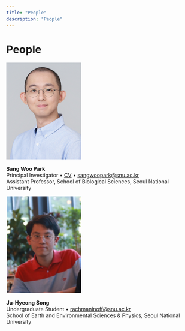 ```yaml
---
title: "People"
description: "People"
---
```


# People

<img src="swp.jpg" alt="" width="200"/>

**Sang Woo Park**\
Principal Investigator • [CV](cv-swp.pdf) • sangwoopark@snu.ac.kr \
Assistant Professor, School of Biological Sciences, Seoul National University

<img src="jhs.jpg" alt="" width="200"/>

**Ju-Hyeong Song**\
Undergraduate Student • rachmaninoff@snu.ac.kr \
School of Earth and Environmental Sciences & Physics, Seoul National University